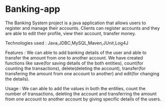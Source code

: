 # Banking-app
The Banking System project is a java application that allows users to register and manage their accounts. Clients can register accounts and they are able to edit their profile, view their account, transfer money.

Technologies used :
Java,JDBC,MySQL,Maven,JUnit,Log4J

Features :
We can able to add banking details of the user and able to transfer the amount from one to another account. We have created functions like save(for saving details of the both entities), count(for counting the transactions), delete(deleting the account), transfer(for transfering the amount from one account to another) and edit(for changing the details).

Usage :
We can able to add the values in both the entities, count the number of transactions, deleting the account and transferring the amount from one account to another account by giving specific details of the users.
